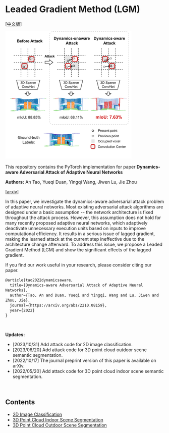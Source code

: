 # Leaded Gradient Method (LGM)

[[中文版]](README_zh.md)

<p float="left">
    <img src="img/figure1.png" width="400"/>
</p>

This repository contains the PyTorch implementation for paper **Dynamics-aware Adversarial Attack of Adaptive Neural Networks**

**Authors:** An Tao, Yueqi Duan, Yingqi Wang, Jiwen Lu, Jie Zhou

[[arxiv]](https://arxiv.org/abs/2210.08159) 

In this paper, we investigate the dynamics-aware adversarial attack problem of adaptive neural networks. Most existing adversarial attack algorithms are designed under a basic assumption -- the network architecture is fixed throughout the attack process. However, this assumption does not hold for many recently proposed adaptive neural networks, which adaptively deactivate unnecessary execution units based on inputs to improve computational efficiency. It results in a serious issue of lagged gradient, making the learned attack at the current step ineffective due to the architecture change afterward. To address this issue, we propose a Leaded Gradient Method (LGM) and show the significant effects of the lagged gradient. 

If you find our work useful in your research, please consider citing our paper.

```
@article{tao2022dynamicsaware,
  title={Dynamics-aware Adversarial Attack of Adaptive Neural Networks},
  author={Tao, An and Duan, Yueqi and Yingqi, Wang and Lu, Jiwen and Zhou, Jie},
  journal={https://arxiv.org/abs/2210.08159},
  year={2022}
}
```

&nbsp;

**Updates:** 

- [2023/10/31] Add attack code for 2D image classification.
- [2023/06/20] Add attack code for 3D point cloud outdoor scene semantic segmentation.
- [2022/10/17] The journal preprint version of this paper is available on arXiv.
- [2022/05/20] Add attack code for 3D point cloud indoor scene semantic segmentation.

&nbsp;

## Contents

- [2D Image Classification](2D/)
- [3D Point Cloud Indoor Scene Segmentation](3D/indoor_scene/)
- [3D Point Cloud Outdoor Scene Segmentation](3D/outdoor_scene/)
